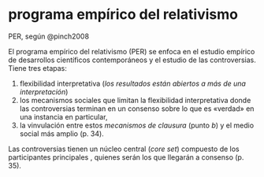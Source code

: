 # programa empírico del relativismo

PER, según @pinch2008

El programa empírico del relativismo (PER) se enfoca en el estudio empírico de desarrollos científicos contemporáneos y el estudio de las controversias. Tiene tres etapas:

1. flexibilidad interpretativa (*los resultados están abiertos a más de una interpretación*)
1. los mecanismos sociales que limitan la flexibilidad interpretativa donde las controversias terminan en un consenso sobre lo que es «verdad» en una instancia en particular,
1. la vinvulación entre estos *mecanismos de clausura* (punto *b*) y el medio social más amplio (p. 34).

Las controversias tienen un núcleo central (*core set*) compuesto de los participantes principales , quienes serán los que llegarán a consenso (p. 35).
